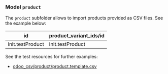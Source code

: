 ### Model `product`

The `product` subfolder allows to import products provided as CSV files. See the example below:

| id | product_variant_ids/id | 
| - | - | 
| init.testProduct | init.testProduct

See the test resources for further examples:
- [odoo_csv/product/product.template.csv](../odoo_initializer/tests/resources/odoo_csv/product/product.template.csv)
